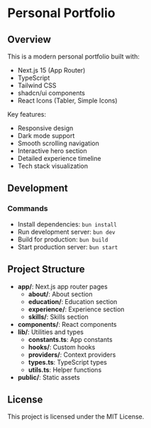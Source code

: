 # Personal Portfolio

## Overview

This is a modern personal portfolio built with:

- Next.js 15 (App Router)
- TypeScript
- Tailwind CSS
- shadcn/ui components
- React Icons (Tabler, Simple Icons)

Key features:

- Responsive design
- Dark mode support
- Smooth scrolling navigation
- Interactive hero section
- Detailed experience timeline
- Tech stack visualization

## Development

### Commands

- Install dependencies: `bun install`
- Run development server: `bun dev`
- Build for production: `bun build`
- Start production server: `bun start`

## Project Structure

- **app/**: Next.js app router pages
  - **about/**: About section
  - **education/**: Education section
  - **experience/**: Experience section
  - **skills/**: Skills section
- **components/**: React components
- **lib/**: Utilities and types
  - **constants.ts**: App constants
  - **hooks/**: Custom hooks
  - **providers/**: Context providers
  - **types.ts**: TypeScript types
  - **utils.ts**: Helper functions
- **public/**: Static assets

## License

This project is licensed under the MIT License.
